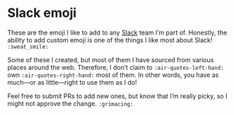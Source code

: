 # Slack emoji

These are the emoji I like to add to any [Slack](https://slack.com) team I’m part of. Honestly, the ability to add custom emoji is one of the things I like most about Slack! `:sweat_smile:`

Some of these I created, but most of them I have sourced from various places around the web. Therefore, I don’t claim to `:air-quotes-left-hand:` own `:air-quotes-right-hand:` most of them. In other words, you have as much—or as little—right to use them as I do!

Feel free to submit PRs to add new ones, but know that I’m really picky, so I might not approve the change. `:grimacing:`
